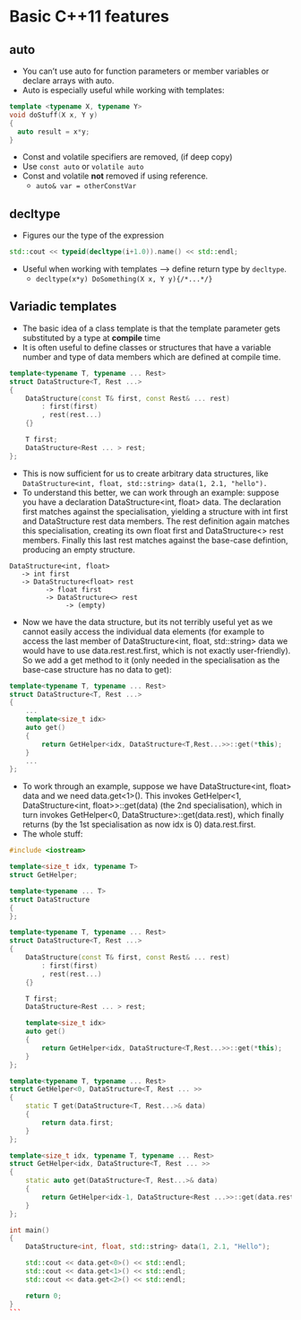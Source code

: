 # Basic C++11 features
## auto
-	You can’t use auto for function parameters or member variables or declare arrays with auto.
- Auto is especially useful while working with templates:
```cpp
template <typename X, typename Y>
void doStuff(X x, Y y)
{
  auto result = x*y;
}
```
-	Const and volatile specifiers are removed, (if deep copy)
  - Use ``const auto`` or ``volatile auto``
- Const and volatile **not** removed if using reference.
  - `auto& var = otherConstVar`

## decltype
- Figures our the type of the expression
```cpp
std::cout << typeid(decltype(i+1.0)).name() << std::endl;
```
- Useful when working with templates --> define return type by `decltype`.
  - `decltype(x*y) DoSomething(X x, Y y){/*...*/}`

## Variadic templates
- The basic idea of a class template is that the template parameter gets substituted by a type at **compile** time
- It is often useful to define classes or structures that have a variable number and type of data members which are defined at compile time.
```cpp
template<typename T, typename ... Rest>
struct DataStructure<T, Rest ...>
{
    DataStructure(const T& first, const Rest& ... rest)
        : first(first)
        , rest(rest...)
    {}

    T first;
    DataStructure<Rest ... > rest;
};
```
- This is now sufficient for us to create arbitrary data structures, like ``DataStructure<int, float, std::string> data(1, 2.1, "hello").``
- To understand this better, we can work through an example: suppose you have a declaration DataStructure<int, float> data. The declaration first matches against the specialisation, yielding a structure with int first and DataStructure<float> rest data members. The rest definition again matches this specialisation, creating its own float first and DataStructure<> rest members. Finally this last rest matches against the base-case defintion, producing an empty structure.
```
DataStructure<int, float>
   -> int first
   -> DataStructure<float> rest
         -> float first
         -> DataStructure<> rest
              -> (empty)
```
- Now we have the data structure, but its not terribly useful yet as we cannot easily access the individual data elements (for example to access the last member of DataStructure<int, float, std::string> data we would have to use data.rest.rest.first, which is not exactly user-friendly). So we add a get method to it (only needed in the specialisation as the base-case structure has no data to get):
```cpp
template<typename T, typename ... Rest>
struct DataStructure<T, Rest ...>
{
    ...
    template<size_t idx>
    auto get()
    {
        return GetHelper<idx, DataStructure<T,Rest...>>::get(*this);
    }
    ...
};
```
- To work through an example, suppose we have DataStructure<int, float> data and we need data.get<1>(). This invokes GetHelper<1, DataStructure<int, float>>::get(data) (the 2nd specialisation), which in turn invokes GetHelper<0, DataStructure<float>>::get(data.rest), which finally returns (by the 1st specialisation as now idx is 0) data.rest.first.
- The whole stuff:
````cpp
#include <iostream>

template<size_t idx, typename T>
struct GetHelper;

template<typename ... T>
struct DataStructure
{
};

template<typename T, typename ... Rest>
struct DataStructure<T, Rest ...>
{
    DataStructure(const T& first, const Rest& ... rest)
        : first(first)
        , rest(rest...)
    {}

    T first;
    DataStructure<Rest ... > rest;

    template<size_t idx>
    auto get()
    {
        return GetHelper<idx, DataStructure<T,Rest...>>::get(*this);
    }
};

template<typename T, typename ... Rest>
struct GetHelper<0, DataStructure<T, Rest ... >>
{
    static T get(DataStructure<T, Rest...>& data)
    {
        return data.first;
    }
};

template<size_t idx, typename T, typename ... Rest>
struct GetHelper<idx, DataStructure<T, Rest ... >>
{
    static auto get(DataStructure<T, Rest...>& data)
    {
        return GetHelper<idx-1, DataStructure<Rest ...>>::get(data.rest);
    }
};

int main()
{
    DataStructure<int, float, std::string> data(1, 2.1, "Hello");

    std::cout << data.get<0>() << std::endl;
    std::cout << data.get<1>() << std::endl;
    std::cout << data.get<2>() << std::endl;

    return 0;
}
```
